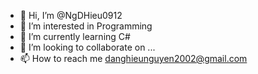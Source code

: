 - 👋 Hi, I’m @NgDHieu0912
- 👀 I’m interested in Programming
- 🌱 I’m currently learning C#
- 💞️ I’m looking to collaborate on ...
- 📫 How to reach me danghieunguyen2002@gmail.com

<!---
NgDHieu0912/NgDHieu0912 is a ✨ special ✨ repository because its `README.md` (this file) appears on your GitHub profile.
You can click the Preview link to take a look at your changes.
--->

